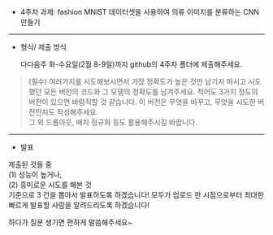 - 4주차 과제: fashion MNIST 데이터셋을 사용하여 의류 이미지를 분류하는 CNN 만들기

---

- 형식/ 제출 방식

  다다음주 화-수요일(2월 8-9일)까지 github의 4주차 폴더에 제출해주세요.



> (필수) 여러가지를 시도해보시면서 가장 정확도가 높은 것만 남기지 마시고 시도했던 모든 버전의 코드와 그 모델의 정확도를 남겨주세요. 적어도 3가지 정도의 버전이 있으면 바람직할 것 같습니다. 이 버전은 무엇을 바꾸고, 무엇을 시도한 버전인지도 작성해주세요.  
그 외 드롭아웃, 배치 정규화 등도 활용해주시길 바랍니다.




---

- 발표

 제출된 것들 중   
  (1) 성능이 높거나,    
  (2) 흥미로운 시도를 해본 것  
기준으로 3 건을 뽑아서 발표하도록 하겠습니다!  모두가 업로드 한 시점으로부터 최대한 빠르게 발표할 사람을 알려드리도록 하겠습니다!  



하다가 질문 생기면 편하게 말씀해주세요~  



